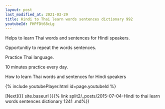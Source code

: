 ```yaml
---
layout: post
last_modified_at: 2021-03-29
title: Hindi to Thai learn words sentences dictionary 992 
youtubeId: FHPFDt68cLg
---
```

 
 
Helps to learn Thai words and sentences for Hindi speakers.

Opportunitiy to repeat the words sentences. 

Practice Thai language. 
 
10 minutes practice every day. 
 
How to learn Thai words and sentences for Hindi speakers 
 
{% include youtubePlayer.html id=page.youtubeId %}
 
 
[Next]({{ site.baseurl }}{% link  split2/_posts/2015-07-04-Hindi to thai learn words sentences dictionary 1241 .md%})
 
